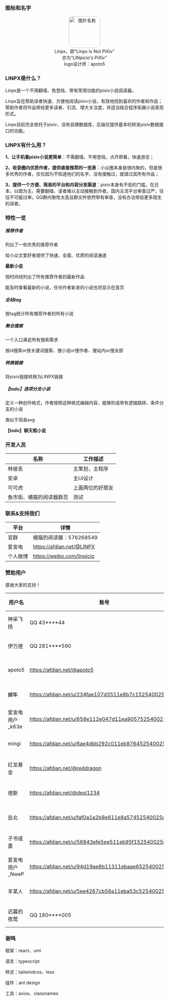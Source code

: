 ### 图标和名字

<div align='center'><img src="https://i.loli.net/2020/12/02/EXiUAJK1SOQB8My.png" width = "100" height = "100" alt="图片名称" style='border-radius:10px' /></div>

<div align='center'>
    Linpx，即“Linpx Is Not PiXiv”<br/>
    亦为“LINpicio's PiXiv”<br/>
    logo设计师：apoto5
</div>



### LINPX是什么？

Linpx是一个不用翻墙、免登陆、带有常用功能的pixiv小说阅读器。

Linpx旨在帮助读者快速、方便地阅读pixiv小说，有效地找到喜欢的作者和作品；帮助作者将作品带给更多读者、引流、增大关注度，并适当结合程序拓展小说表现形式。

Linpx目前完全依托于pixiv，没有自建数据库，后端仅提供基本的转发pixiv数据接口的功能。




### LINPX有什么用？

**1、让手机看pixiv小说更简单**：不需翻墙，不用登陆，点开即看，快速游览；

**2、收录圈内优质作者，提供直接推荐的一览表**：小众圈本身是很内聚的，但是很多优秀的作者，仅仅因为不知道他们的名字、没有接触过，就错过其所有作品；

**3、提供一个方便、简易的平台和内容分发渠道**：pixiv本身有不低的门槛，在日本、以图为主、需要翻墙、读者难以主动接触到作者。国内主流平台审查过严，往往不可能过审。QQ群内聚性太高且群文件依然带有审查，没有办法带给更多陌生的读者。



### 特性一览

##### 推荐作者

列出了一些优秀的推荐作者

给小众文爱好者提供了快速、全面、优质的阅读通道

**最新小说**

按时间线列出了所有推荐作者的最新作品

能及时查看最新的小说，任何作者新发的小说也将显示在首页

##### 全站tag

按tag统计所有推荐作者的所有小说

##### 聚合搜索

一个入口满足所有搜索需求

按id搜索or按关键词搜索、搜小说or搜作者、搜站内or搜全部

##### 转换链接

将pixiv链接转换为LINPX链接

##### 【todo】选项分支小说

定义一种创作格式，作者按照这种格式编辑内容，能够形成带有逻辑跳转、条件分支的小说

类似于简易avg

**【todo】聊天框小说**



### 开发人员

| 名称                     | 工作描述         |
| ------------------------ | ---------------- |
| 林彼丢                   | 主策划，主程序   |
| 安卓                     | 主UI设计         |
| 可可虎                   | 上面两位的好朋友 |
| 鱼市街、橘猫的阅读器群员 | 测试             |



### 联系&支持我们

| 平台     | 详情                       |
| -------- | -------------------------- |
| 官群     | 橘猫的阅读器：576268549    |
| 爱发电   | https://afdian.net/@LINPX  |
| 个人微博 | https://weibo.com/linpicio |



### 赞助用户

感谢大家的支持！

| 用户名          | 账号                                                  | 金额 | 时间      | 形式   |
| --------------- | ----------------------------------------------------- | ---- | --------- | ------ |
| 神采飞扬        | QQ 43\*\*\*\*44                                       | 20   | 2020.11.8 | QQ红包 |
| 伊万德          | QQ 281\*\*\*\*590                                     | 10   | 2021.3.31 | QQ红包 |
| apoto5          | https://afdian.net/@apoto5                            | 30   | 2021.3.31 | 爱发电 |
| 麟隼            | https://afdian.net/u/234fae107d3511e8b7c152540025c377 | 5    | 2021.3.31 | 爱发电 |
| 爱发电用户_k63e | https://afdian.net/u/658e112e047d11ea905752540025c377 | 10   | 2021.4.1  | 爱发电 |
| mingi           | https://afdian.net/u/6ae4dbb292c011eb876452540025c377 | 5    | 2021.4.1  | 爱发电 |
| 红龙基金        | https://afdian.net/@reddragon                         | 180  | 2021.4.2  | 爱发电 |
| 德斯            | https://afdian.net/@desi1234                          | 260  | 2021.4.18 | 爱发电 |
| 岳北            | https://afdian.net/u/faf0a1a2b8e611e8a57452540025c377 | 30   | 2021.5.9  | 爱发电 |
| 子书彧墨        | https://afdian.net/u/58843efe5ee511eb95f152540025c377 | 5    | 2021.5.9  | 爱发电 |
| 爱发电用户_NweP | https://afdian.net/u/94d19ae8b11311ebaae652540025c377 | 5    | 2021.5.10 | 爱发电 |
| 羊某人          | https://afdian.net/u/5ee4267cb59a11eba53c52540025c377 | 5    | 2021.5.15 | 爱发电 |
| 迟暮的夜莺      | QQ 180\*\*\*\*005                                     | 50   | 2021.5.16 | QQ红包 |



### 谢鸣

框架：react、umi

语言：typescript

样式：tailwindcss、less    

组件：ant design

工具：axios、classnames



